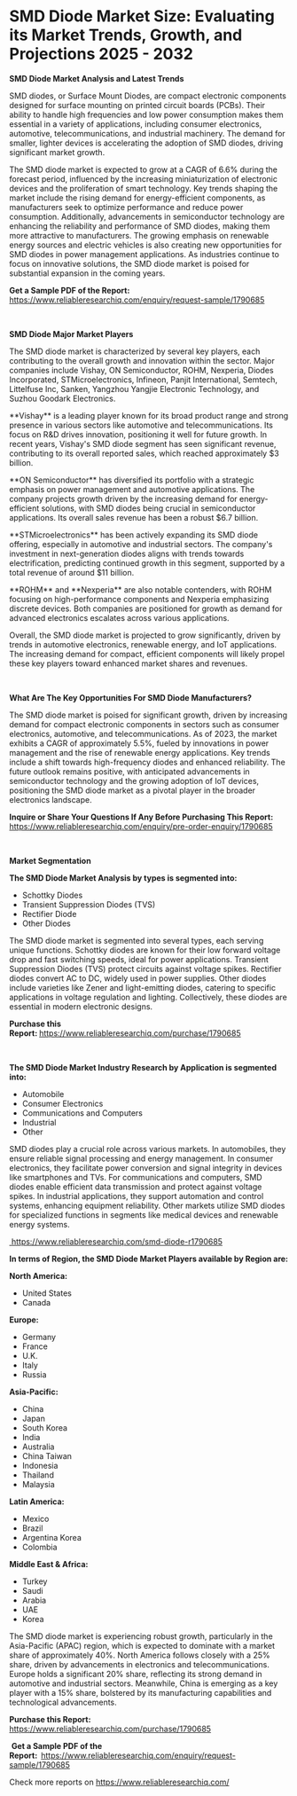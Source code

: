 <p><h1>SMD Diode Market Size: Evaluating its Market Trends, Growth, and Projections 2025 - 2032</h1></p><p><strong>SMD Diode Market Analysis and Latest Trends</strong></p>
<p><p>SMD diodes, or Surface Mount Diodes, are compact electronic components designed for surface mounting on printed circuit boards (PCBs). Their ability to handle high frequencies and low power consumption makes them essential in a variety of applications, including consumer electronics, automotive, telecommunications, and industrial machinery. The demand for smaller, lighter devices is accelerating the adoption of SMD diodes, driving significant market growth.</p><p>The SMD diode market is expected to grow at a CAGR of 6.6% during the forecast period, influenced by the increasing miniaturization of electronic devices and the proliferation of smart technology. Key trends shaping the market include the rising demand for energy-efficient components, as manufacturers seek to optimize performance and reduce power consumption. Additionally, advancements in semiconductor technology are enhancing the reliability and performance of SMD diodes, making them more attractive to manufacturers. The growing emphasis on renewable energy sources and electric vehicles is also creating new opportunities for SMD diodes in power management applications. As industries continue to focus on innovative solutions, the SMD diode market is poised for substantial expansion in the coming years.</p></p>
<p><strong>Get a Sample PDF of the Report:&nbsp;</strong> <a href="https://www.reliableresearchiq.com/enquiry/request-sample/1790685?utm_campaign=3308&utm_medium=2&utm_source=Github&utm_content=ia&utm_term=06042025&utm_id=smd-diode">https://www.reliableresearchiq.com/enquiry/request-sample/1790685</a></p>
<p>&nbsp;</p>
<p><strong>SMD Diode Major Market Players</strong></p>
<p><p>The SMD diode market is characterized by several key players, each contributing to the overall growth and innovation within the sector. Major companies include Vishay, ON Semiconductor, ROHM, Nexperia, Diodes Incorporated, STMicroelectronics, Infineon, Panjit International, Semtech, Littelfuse Inc, Sanken, Yangzhou Yangjie Electronic Technology, and Suzhou Goodark Electronics.</p><p>**Vishay** is a leading player known for its broad product range and strong presence in various sectors like automotive and telecommunications. Its focus on R&D drives innovation, positioning it well for future growth. In recent years, Vishay's SMD diode segment has seen significant revenue, contributing to its overall reported sales, which reached approximately $3 billion.</p><p>**ON Semiconductor** has diversified its portfolio with a strategic emphasis on power management and automotive applications. The company projects growth driven by the increasing demand for energy-efficient solutions, with SMD diodes being crucial in semiconductor applications. Its overall sales revenue has been a robust $6.7 billion.</p><p>**STMicroelectronics** has been actively expanding its SMD diode offering, especially in automotive and industrial sectors. The company's investment in next-generation diodes aligns with trends towards electrification, predicting continued growth in this segment, supported by a total revenue of around $11 billion.</p><p>**ROHM** and **Nexperia** are also notable contenders, with ROHM focusing on high-performance components and Nexperia emphasizing discrete devices. Both companies are positioned for growth as demand for advanced electronics escalates across various applications.</p><p>Overall, the SMD diode market is projected to grow significantly, driven by trends in automotive electronics, renewable energy, and IoT applications. The increasing demand for compact, efficient components will likely propel these key players toward enhanced market shares and revenues.</p></p>
<p>&nbsp;</p>
<p><strong>What Are The Key Opportunities For SMD Diode Manufacturers?</strong></p>
<p><p>The SMD diode market is poised for significant growth, driven by increasing demand for compact electronic components in sectors such as consumer electronics, automotive, and telecommunications. As of 2023, the market exhibits a CAGR of approximately 5.5%, fueled by innovations in power management and the rise of renewable energy applications. Key trends include a shift towards high-frequency diodes and enhanced reliability. The future outlook remains positive, with anticipated advancements in semiconductor technology and the growing adoption of IoT devices, positioning the SMD diode market as a pivotal player in the broader electronics landscape.</p></p>
<p><strong>Inquire or Share Your Questions If Any Before Purchasing This Report:</strong> <a href="https://www.reliableresearchiq.com/enquiry/pre-order-enquiry/1790685?utm_campaign=3308&utm_medium=2&utm_source=Github&utm_content=ia&utm_term=06042025&utm_id=smd-diode">https://www.reliableresearchiq.com/enquiry/pre-order-enquiry/1790685</a></p>
<p>&nbsp;</p>
<p><strong>Market Segmentation</strong></p>
<p><strong>The SMD Diode Market Analysis by types is segmented into:</strong></p>
<p><ul><li>Schottky Diodes</li><li>Transient Suppression Diodes (TVS)</li><li>Rectifier Diode</li><li>Other Diodes</li></ul></p>
<p><p>The SMD diode market is segmented into several types, each serving unique functions. Schottky diodes are known for their low forward voltage drop and fast switching speeds, ideal for power applications. Transient Suppression Diodes (TVS) protect circuits against voltage spikes. Rectifier diodes convert AC to DC, widely used in power supplies. Other diodes include varieties like Zener and light-emitting diodes, catering to specific applications in voltage regulation and lighting. Collectively, these diodes are essential in modern electronic designs.</p></p>
<p><strong>Purchase this Report:&nbsp;</strong><a href="https://www.reliableresearchiq.com/purchase/1790685?utm_campaign=3308&utm_medium=2&utm_source=Github&utm_content=ia&utm_term=06042025&utm_id=smd-diode">https://www.reliableresearchiq.com/purchase/1790685</a></p>
<p>&nbsp;</p>
<p><strong>The SMD Diode Market Industry Research by Application is segmented into:</strong></p>
<p><ul><li>Automobile</li><li>Consumer Electronics</li><li>Communications and Computers</li><li>Industrial</li><li>Other</li></ul></p>
<p><p>SMD diodes play a crucial role across various markets. In automobiles, they ensure reliable signal processing and energy management. In consumer electronics, they facilitate power conversion and signal integrity in devices like smartphones and TVs. For communications and computers, SMD diodes enable efficient data transmission and protect against voltage spikes. In industrial applications, they support automation and control systems, enhancing equipment reliability. Other markets utilize SMD diodes for specialized functions in segments like medical devices and renewable energy systems.</p></p>
<p><a href="https://www.reliableresearchiq.com/smd-diode-r1790685?utm_campaign=3308&utm_medium=2&utm_source=Github&utm_content=ia&utm_term=06042025&utm_id=smd-diode">&nbsp;https://www.reliableresearchiq.com/smd-diode-r1790685</a></p>
<p><strong>In terms of Region, the SMD Diode Market Players available by Region are:</strong></p>
<p>
    <p> <strong> North America: </strong>
        <ul>
            <li>United States</li>
            <li>Canada</li>
        </ul>
        </p> 
    <p> <strong> Europe: </strong>
        <ul>
            <li>Germany</li>
            <li>France</li>
            <li>U.K.</li>
            <li>Italy</li>
            <li>Russia</li>
        </ul>
        </p> 
    <p> <strong> Asia-Pacific: </strong>
        <ul>
            <li>China</li>
            <li>Japan</li>
            <li>South Korea</li>
            <li>India</li>
            <li>Australia</li>
            <li>China Taiwan</li>
            <li>Indonesia</li>
            <li>Thailand</li>
            <li>Malaysia</li>
        </ul>
        </p> 
    <p> <strong> Latin America: </strong>
        <ul>
            <li>Mexico</li>
            <li>Brazil</li>
            <li>Argentina Korea</li>
            <li>Colombia</li>
        </ul>
        </p> 
    <p> <strong> Middle East & Africa: </strong>
        <ul>
            <li>Turkey</li>
            <li>Saudi</li>
            <li>Arabia</li>
            <li>UAE</li>
            <li>Korea</li>
        </ul>
    </p>
    </p>
<p><p>The SMD diode market is experiencing robust growth, particularly in the Asia-Pacific (APAC) region, which is expected to dominate with a market share of approximately 40%. North America follows closely with a 25% share, driven by advancements in electronics and telecommunications. Europe holds a significant 20% share, reflecting its strong demand in automotive and industrial sectors. Meanwhile, China is emerging as a key player with a 15% share, bolstered by its manufacturing capabilities and technological advancements.</p></p>
<p><strong>Purchase this Report: </strong><a href="https://www.reliableresearchiq.com/purchase/1790685?utm_campaign=3308&utm_medium=2&utm_source=Github&utm_content=ia&utm_term=06042025&utm_id=smd-diode">https://www.reliableresearchiq.com/purchase/1790685</a></p>
<p>&nbsp;<strong>Get a Sample PDF of the Report:&nbsp;&nbsp;</strong><a href="https://www.reliableresearchiq.com/enquiry/request-sample/1790685?utm_campaign=3308&utm_medium=2&utm_source=Github&utm_content=ia&utm_term=06042025&utm_id=smd-diode">https://www.reliableresearchiq.com/enquiry/request-sample/1790685</a></p>
<p><strong></strong></p>
<p>Check more reports on <a href="https://www.reliableresearchiq.com/?utm_campaign=3308&utm_medium=2&utm_source=Github&utm_content=ia&utm_term=06042025&utm_id=smd-diode">https://www.reliableresearchiq.com/</a></p>